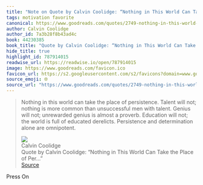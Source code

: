 ```yaml
---
title: "Note on Quote by Calvin Coolidge: “Nothing in This World Can Take the Place of Per...” via Calvin Coolidge"
tags: motivation favorite
canonical: https://www.goodreads.com/quotes/2749-nothing-in-this-world-can-take-the-place-of-persistence
author: Calvin Coolidge
author_id: 7a3b28f8b43ad4c
book: 44230385
book_title: "Quote by Calvin Coolidge: “Nothing in This World Can Take the Place of Per...”"
hide_title: true
highlight_id: 787914015
readwise_url: https://readwise.io/open/787914015
image: https://www.goodreads.com/favicon.ico
favicon_url: https://s2.googleusercontent.com/s2/favicons?domain=www.goodreads.com
source_emoji: 🌐
source_url: "https://www.goodreads.com/quotes/2749-nothing-in-this-world-can-take-the-place-of-persistence#:~:text=Nothing%20in%20this,alone%20are%20omnipotent."
---
```


> Nothing in this world can take the place of persistence. Talent will not; nothing is more common than unsuccessful men with talent. Genius will not; unrewarded genius is almost a proverb. Education will not; the world is full of educated derelicts. Persistence and determination alone are omnipotent.
> <div class="quoteback-footer"><div class="quoteback-avatar"><img class="mini-favicon" src="https://s2.googleusercontent.com/s2/favicons?domain=www.goodreads.com"></div><div class="quoteback-metadata"><div class="metadata-inner"><span style="display:none">FROM:</span><div aria-label="Calvin Coolidge" class="quoteback-author"> Calvin Coolidge</div><div aria-label="Quote by Calvin Coolidge: “Nothing in This World Can Take the Place of Per...”" class="quoteback-title"> Quote by Calvin Coolidge: “Nothing in This World Can Take the Place of Per...”</div></div></div><div class="quoteback-backlink"><a target="_blank" aria-label="go to the full text of this quotation" rel="noopener" href="https://www.goodreads.com/quotes/2749-nothing-in-this-world-can-take-the-place-of-persistence#:~:text=Nothing%20in%20this,alone%20are%20omnipotent." class="quoteback-arrow"> Source</a></div></div>

Press On